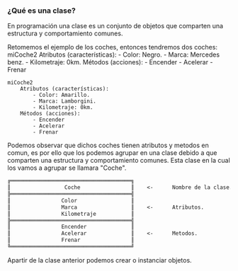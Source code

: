 ### ¿Qué es una clase?
En programación una clase es un conjunto de objetos que comparten una estructura y comportamiento comunes.

Retomemos el ejemplo de los coches, entonces tendremos dos coches:
    miCoche2
        Atributos (características):
            - Color: Negro.
            - Marca: Mercedes benz.
            - Kilometraje: 0km.
        Métodos (acciones):
            - Encender
            - Acelerar
            - Frenar

    miCoche2
        Atributos (características):
            - Color: Amarillo.
            - Marca: Lamborgini.
            - Kilometraje: 0km.
        Métodos (acciones):
            - Encender
            - Acelerar
            - Frenar

Podemos observar que dichos coches tienen atributos y metodos en comun, es por ello que los podemos agrupar en una clase debido a que comparten una estructura y comportamiento comunes.
Esta clase en la cual los vamos a agrupar se llamara "Coche".
```txt
╔══════════════════════════════════════╗
║                 Coche                ║    <-      Nombre de la clase.
╠══════════════════════════════════════╣
║                Color                 ║
║                Marca                 ║    <-      Atributos.
║                Kilometraje           ║
╠══════════════════════════════════════╣
║                Encender              ║
║                Acelerar              ║    <-      Metodos.
║                Frenar                ║
╚══════════════════════════════════════╝
```
Apartir de la clase anterior podemos crear o instanciar objetos.